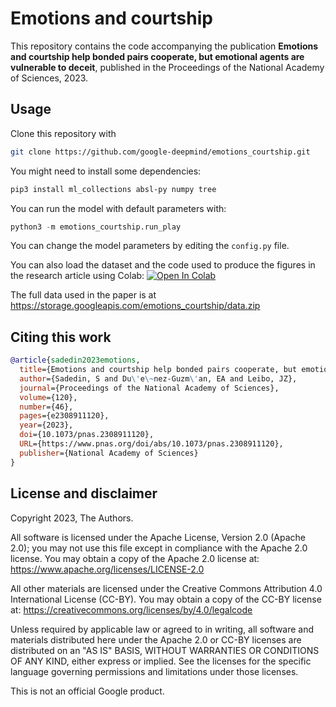 # Emotions and courtship

This repository contains the code accompanying the publication **Emotions and
courtship help bonded pairs cooperate, but emotional agents are vulnerable to
deceit**, published in the Proceedings of the National Academy of Sciences, 2023.

## Usage

Clone this repository with

```sh
git clone https://github.com/google-deepmind/emotions_courtship.git
```

You might need to install some dependencies:

```sh
pip3 install ml_collections absl-py numpy tree
```

You can run the model with default parameters with:

```python
python3 -m emotions_courtship.run_play
```

You can change the model parameters by editing the `config.py` file.

You can also load the dataset and the code used to produce the figures in the
research article using Colab: [![Open In Colab](https://colab.research.google.com/assets/colab-badge.svg)](https://colab.research.google.com/github/google-deepmind/emotions_courtship/blob/main/notebooks/data_analysis.ipynb)

The full data used in the paper is at https://storage.googleapis.com/emotions_courtship/data.zip

## Citing this work

```bibtex
@article{sadedin2023emotions,
  title={Emotions and courtship help bonded pairs cooperate, but emotional agents are vulnerable to deceit},
  author={Sadedin, S and Du\'e\~nez-Guzm\'an, EA and Leibo, JZ},
  journal={Proceedings of the National Academy of Sciences},
  volume={120},
  number={46},
  pages={e2308911120},
  year={2023},
  doi={10.1073/pnas.2308911120},
  URL={https://www.pnas.org/doi/abs/10.1073/pnas.2308911120},
  publisher={National Academy of Sciences}
}
```

## License and disclaimer

Copyright 2023, The Authors.

All software is licensed under the Apache License, Version 2.0 (Apache 2.0);
you may not use this file except in compliance with the Apache 2.0 license.
You may obtain a copy of the Apache 2.0 license at:
https://www.apache.org/licenses/LICENSE-2.0

All other materials are licensed under the Creative Commons Attribution 4.0
International License (CC-BY). You may obtain a copy of the CC-BY license at:
https://creativecommons.org/licenses/by/4.0/legalcode

Unless required by applicable law or agreed to in writing, all software and
materials distributed here under the Apache 2.0 or CC-BY licenses are
distributed on an "AS IS" BASIS, WITHOUT WARRANTIES OR CONDITIONS OF ANY KIND,
either express or implied. See the licenses for the specific language governing
permissions and limitations under those licenses.

This is not an official Google product.
